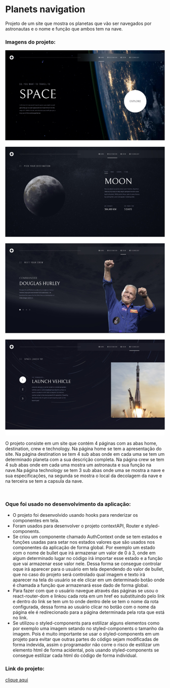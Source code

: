 # Planets navigation
Projeto de um site que mostra os planetas que vão ser navegados por astronautas e o nome e função que ambos tem na nave.
<h3>Imagens do projeto:</h3>
<img src="https://github.com/sian19/Planets/blob/master/src/assets/home-img.jpg"/>
<img src="https://github.com/sian19/Planets/blob/master/src/assets/destination-img.jpg" />
<img src="https://github.com/sian19/Planets/blob/master/src/assets/crew-img.jpg" />
<img src="https://github.com/sian19/Planets/blob/master/src/assets/technology-img.jpg" />

<p>O projeto consiste em um site que contém 4 páginas com as abas home, destination, crew e technology. Na página home se tem a apresentação do site. Na página destination se tem 
4 sub abas onde em cada uma se tem um determinado planeta com a sua descrição completa. Na página crew se tem 4 sub abas onde em cada uma mostra um astronauta e sua função na nave.Na página technology se tem 3 sub abas onde uma se mostra a nave e sua especificações, na segunda se mostra o local da decolagem da nave e na terceira se tem a capsula da nave.</p>
<br/>
<h3>Oque foi usado no desenvolvimento da aplicação:</h3>
<ul>
  <li>O projeto foi desenvolvido usando hooks para renderizar os componentes em tela.</li>
  <li>Foram usados para desenvolver o projeto contextAPI, Router e styled-components.</li>
  <li>Se criou um componente chamado AuthContext onde se tem estados e funções usadas para setar nos estados valores que são usados nos componentes da aplicação de forma global. Por
exemplo um estado com o nome de bullet que irá armazenar um valor de 0 á 3, onde em algum determinado lugar no código irá importar esse estado e a função que vai armazenar esse valor
nele. Dessa forma se consegue controlar oque irá aparecer para o usuário em tela dependendo do valor de bullet, que no caso do projeto será controlado qual imagem e texto irá aparecer
na tela do usuário se ele clicar em um determinado botão onde é chamada a função que armazenará esse dado de forma global.</li>
  <li>Para fazer com que o usuário navegue através das páginas se usou o react-router-dom e linkou cada rota em um href eo substituindo pelo link e dentro do link se tem um to onde dentro
dele se tem o nome da rota configurada, dessa forma ao usuário clicar no botão com o nome da página ele é redirecionado para a página determinada pela rota que está no link.</li>
  <li>Se utilizou o styled-components para estilizar alguns elementos como por exemplo uma imagem setando no styled-components o tamanho da imagem. Pois é muito importante se usar o 
styled-components em um projeto para evitar que outras partes do código sejam modificadas de forma indevida, assim o programador não corre o risco de estilizar um elemento html de forma 
acidental, pois usando styled-components se consegue estilizar cada html do código de forma individual.</li>
</ul>
<h3>Link do projeto:</h3>
<a href="https://planets-navigation.netlify.app/">clique aqui<a>
